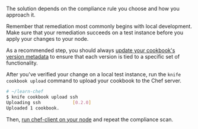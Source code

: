 The solution depends on the compliance rule you choose and how you approach it.

Remember that remediation most commonly begins with local development. Make sure that your remediation succeeds on a test instance before you apply your changes to your node.

As a recommended step, you should always [update your cookbook's version metadata](/modules/create-a-web-app-cookbook/updating-your-nodes-configuration#updateyourcookbook39sversionmetadata) to ensure that each version is tied to a specific set of functionality.

After you've verified your change on a local test instance, run the `knife cookbook upload` command to upload your cookbook to the Chef server.  

```bash
# ~/learn-chef
$ knife cookbook upload ssh
Uploading ssh            [0.2.0]
Uploaded 1 cookbook.
```

Then, [run chef-client on your node](/modules/create-a-web-app-cookbook/updating-your-nodes-configuration#runchefclientonyournode) and repeat the compliance scan.
